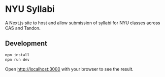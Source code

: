 # NYU Syllabi

A Next.js site to host and allow submission of syllabi for NYU classes across CAS and Tandon.

## Development

```bash
npm install
npm run dev
```

Open [http://localhost:3000](http://localhost:3000) with your browser to see the result.